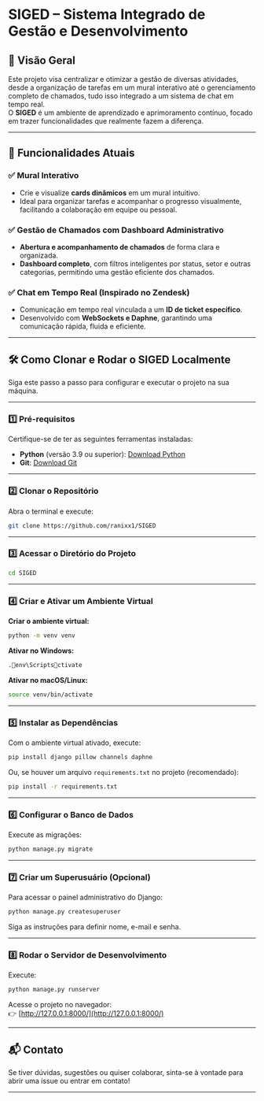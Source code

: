 
# SIGED – Sistema Integrado de Gestão e Desenvolvimento

## 📑 Visão Geral
Este projeto visa centralizar e otimizar a gestão de diversas atividades, desde a organização de tarefas em um mural interativo até o gerenciamento completo de chamados, tudo isso integrado a um sistema de chat em tempo real.  
O **SIGED** é um ambiente de aprendizado e aprimoramento contínuo, focado em trazer funcionalidades que realmente fazem a diferença.

---

## 🚀 Funcionalidades Atuais

### ✅ Mural Interativo
- Crie e visualize **cards dinâmicos** em um mural intuitivo.
- Ideal para organizar tarefas e acompanhar o progresso visualmente, facilitando a colaboração em equipe ou pessoal.

### ✅ Gestão de Chamados com Dashboard Administrativo
- **Abertura e acompanhamento de chamados** de forma clara e organizada.
- **Dashboard completo**, com filtros inteligentes por status, setor e outras categorias, permitindo uma gestão eficiente dos chamados.

### ✅ Chat em Tempo Real (Inspirado no Zendesk)
- Comunicação em tempo real vinculada a um **ID de ticket específico**.
- Desenvolvido com **WebSockets e Daphne**, garantindo uma comunicação rápida, fluida e eficiente.

---

## 🛠️ Como Clonar e Rodar o SIGED Localmente

Siga este passo a passo para configurar e executar o projeto na sua máquina.

---

### 1️⃣ Pré-requisitos
Certifique-se de ter as seguintes ferramentas instaladas:

- **Python** (versão 3.9 ou superior): [Download Python](https://www.python.org)
- **Git**: [Download Git](https://git-scm.com)

---

### 2️⃣ Clonar o Repositório

Abra o terminal e execute:

```bash
git clone https://github.com/ranixx1/SIGED
```

---

### 3️⃣ Acessar o Diretório do Projeto

```bash
cd SIGED
```

---

### 4️⃣ Criar e Ativar um Ambiente Virtual

**Criar o ambiente virtual:**

```bash
python -m venv venv
```

**Ativar no Windows:**

```bash
.env\Scriptsctivate
```

**Ativar no macOS/Linux:**

```bash
source venv/bin/activate
```

---

### 5️⃣ Instalar as Dependências

Com o ambiente virtual ativado, execute:

```bash
pip install django pillow channels daphne
```

Ou, se houver um arquivo `requirements.txt` no projeto (recomendado):

```bash
pip install -r requirements.txt
```

---

### 6️⃣ Configurar o Banco de Dados

Execute as migrações:

```bash
python manage.py migrate
```

---

### 7️⃣ Criar um Superusuário (Opcional)

Para acessar o painel administrativo do Django:

```bash
python manage.py createsuperuser
```

Siga as instruções para definir nome, e-mail e senha.

---

### 8️⃣ Rodar o Servidor de Desenvolvimento

Execute:

```bash
python manage.py runserver
```

Acesse o projeto no navegador:  
👉 [http://127.0.0.1:8000/](http://127.0.0.1:8000/)

---

## 📬 Contato
Se tiver dúvidas, sugestões ou quiser colaborar, sinta-se à vontade para abrir uma issue ou entrar em contato!

---
